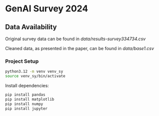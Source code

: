 # GenAI Survey 2024

## Data Availability
Original survey data can be found in _data/results-survey334734.csv_

Cleaned data, as presented in the paper, can be found in _data/base1.csv_

### Project Setup

```bash
python3.12 -m venv venv_sy
source venv_sy/bin/activate
```

Install dependencies:
```bash
pip install pandas
pip install matplotlib
pip install numpy
pip install jupyter
```